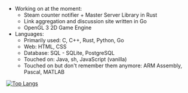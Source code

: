 * Working on at the moment:
  * Steam counter notifier + Master Server Library in Rust
  * Link aggregation and discussion site written in Go
  * OpenGL 3 2D Game Engine
* Languages:
  * Primarily used: C, C++, Rust, Python, Go
  * Web: HTML, CSS
  * Database: SQL - SQLite, PostgreSQL
  * Touched on: Java, sh, JavaScript (vanilla)
  * Touched on but don't remember them anymore: ARM Assembly, Pascal, MATLAB
  
[![Top Langs](https://github-readme-stats.vercel.app/api/top-langs/?username=mtcw99&hide=html&layout=compact&theme=dark&langs_count=7)](https://github.com/anuraghazra/github-readme-stats)
